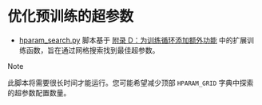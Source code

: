 # 优化预训练的超参数

- [hparam_search.py​​](hparam_search.py) 脚本基于 [附录 D：为训练循环添加额外功能](../../appendix-D/01_main-chapter-code/appendix-D.zh.ipynb) 中的扩展训练函数，旨在通过网格搜索找到最佳超参数。

>[!NOTE]
此脚本将需要很长时间才能运行。您可能希望减少顶部 `HPARAM_GRID` 字典中探索的超参数配置数量。
